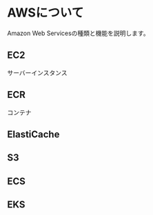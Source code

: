 # AWSについて
Amazon Web Servicesの種類と機能を説明します。

## EC2
サーバーインスタンス

## ECR
コンテナ

## ElastiCache
## S3
## ECS
## EKS
